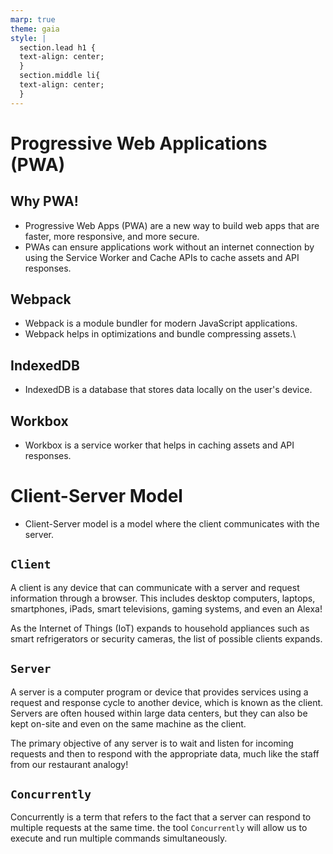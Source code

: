 ```yaml
---
marp: true
theme: gaia
style: |
  section.lead h1 {
  text-align: center;
  }
  section.middle li{
  text-align: center;
  }
---
```

<!-- headingDivider: 2 -->
<!--
theme: gaia
class: lead
-->

# Progressive Web Applications (PWA)

## Why PWA!
* Progressive Web Apps (PWA) are a new way to build web apps that are faster, more responsive, and more secure.
* PWAs can ensure applications work without an internet connection by using the Service Worker and Cache APIs to cache assets and API responses.

## Webpack
* Webpack is a module bundler for modern JavaScript applications.
* Webpack helps in optimizations and bundle compressing assets.\

## IndexedDB
* IndexedDB is a database that stores data locally on the user's device.
  

## Workbox
* Workbox is a service worker that helps in caching assets and API responses.

# Client-Server Model
* Client-Server model is a model where the client communicates with the server.


## `Client`
 A client is any device that can communicate with a server and request information through a browser. This includes desktop computers, laptops, smartphones, iPads, smart televisions, gaming systems, and even an Alexa! 
 
 As the Internet of Things (IoT) expands to household appliances such as smart refrigerators or security cameras, the list of possible clients expands.

 ## `Server`
A server is a computer program or device that provides services using a request and response cycle to another device, which is known as the client. Servers are often housed within large data centers, but they can also be kept on-site and even on the same machine as the client.

The primary objective of any server is to wait and listen for incoming requests and then to respond with the appropriate data, much like the staff from our restaurant analogy!

## `Concurrently`
Concurrently is a term that refers to the fact that a server can respond to multiple requests at the same time.
the tool `Concurrently` will allow us to execute and run multiple commands simultaneously.